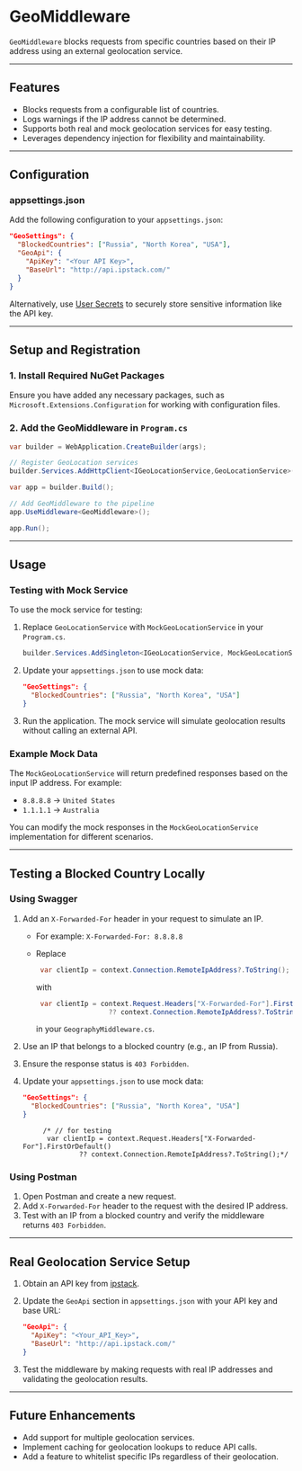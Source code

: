 # GeoMiddleware

`GeoMiddleware` blocks requests from specific countries based on their IP address using an external geolocation service.

---

## Features

- Blocks requests from a configurable list of countries.
- Logs warnings if the IP address cannot be determined.
- Supports both real and mock geolocation services for easy testing.
- Leverages dependency injection for flexibility and maintainability.

---

## Configuration

### **appsettings.json**

Add the following configuration to your `appsettings.json`:

```json
"GeoSettings": {
  "BlockedCountries": ["Russia", "North Korea", "USA"],
  "GeoApi": {
    "ApiKey": "<Your API Key>",
    "BaseUrl": "http://api.ipstack.com/"
  }
}
```

Alternatively, use [User Secrets](https://learn.microsoft.com/en-us/aspnet/core/security/app-secrets/) to securely store sensitive information like the API key.

---

## Setup and Registration

### 1. Install Required NuGet Packages

Ensure you have added any necessary packages, such as `Microsoft.Extensions.Configuration` for working with configuration files.

### 2. Add the GeoMiddleware in `Program.cs`

```csharp
var builder = WebApplication.CreateBuilder(args);

// Register GeoLocation services
builder.Services.AddHttpClient<IGeoLocationService,GeoLocationService>();

var app = builder.Build();

// Add GeoMiddleware to the pipeline
app.UseMiddleware<GeoMiddleware>();

app.Run();
```

---

## Usage

### **Testing with Mock Service**

To use the mock service for testing:

1. Replace `GeoLocationService` with `MockGeoLocationService` in your `Program.cs`.
 
   ```csharp
   builder.Services.AddSingleton<IGeoLocationService, MockGeoLocationService>();
   ```
2. Update your `appsettings.json` to use mock data:
 
   ```json
   "GeoSettings": {
     "BlockedCountries": ["Russia", "North Korea", "USA"]
   }
   ```
3. Run the application. The mock service will simulate geolocation results without calling an external API.

### Example Mock Data

The `MockGeoLocationService` will return predefined responses based on the input IP address. For example:

- `8.8.8.8` -> `United States`
- `1.1.1.1` -> `Australia`

You can modify the mock responses in the `MockGeoLocationService` implementation for different scenarios.

---

## Testing a Blocked Country Locally

### **Using Swagger**

1. Add an `X-Forwarded-For` header in your request to simulate an IP.
   - For example: `X-Forwarded-For: 8.8.8.8`
   - Replace
      ```csharp
       var clientIp = context.Connection.RemoteIpAddress?.ToString();
       ```
       with 
       
       ```csharp
        var clientIp = context.Request.Headers["X-Forwarded-For"].FirstOrDefault()
                         ?? context.Connection.RemoteIpAddress?.ToString();
       ```
     in your `GeographyMiddleware.cs`.
 
2. Use an IP that belongs to a blocked country (e.g., an IP from Russia).
3. Ensure the response status is `403 Forbidden`.

5. Update your `appsettings.json` to use mock data:
   ```json
   "GeoSettings": {
     "BlockedCountries": ["Russia", "North Korea", "USA"]
   }
   ```
            /* // for testing 
             var clientIp = context.Request.Headers["X-Forwarded-For"].FirstOrDefault()
                     ?? context.Connection.RemoteIpAddress?.ToString();*/
### **Using Postman**

1. Open Postman and create a new request.
2. Add `X-Forwarded-For` header to the request with the desired IP address.
3. Test with an IP from a blocked country and verify the middleware returns `403 Forbidden`.

---

## Real Geolocation Service Setup

1. Obtain an API key from [ipstack](https://ipstack.com/).
2. Update the `GeoApi` section in `appsettings.json` with your API key and base URL:

   ```json
   "GeoApi": {
     "ApiKey": "<Your_API_Key>",
     "BaseUrl": "http://api.ipstack.com/"
   }
   ```
3. Test the middleware by making requests with real IP addresses and validating the geolocation results.

---

## Future Enhancements

- Add support for multiple geolocation services.
- Implement caching for geolocation lookups to reduce API calls.
- Add a feature to whitelist specific IPs regardless of their geolocation.

